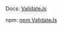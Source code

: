 
Docs: [ValidateJs](https://validatejs.org/)

npm: [npm ValidateJs](https://www.npmjs.com/package/validate.js?activeTab=readme)